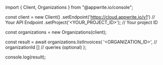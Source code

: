 import { Client, Organizations } from "@appwrite.io/console";

const client = new Client()
    .setEndpoint('https://cloud.appwrite.io/v1') // Your API Endpoint
    .setProject('<YOUR_PROJECT_ID>'); // Your project ID

const organizations = new Organizations(client);

const result = await organizations.listInvoices(
    '<ORGANIZATION_ID>', // organizationId
    [] // queries (optional)
);

console.log(result);
